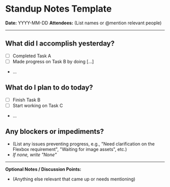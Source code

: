 # Standup Notes Template

**Date:** YYYY-MM-DD 
**Attendees:** (List names or @mention relevant people)

---

## What did I accomplish yesterday?

* [ ] Completed Task A
* [ ] Made progress on Task B by doing [...]
* ...

## What do I plan to do today?

* [ ] Finish Task B
* [ ] Start working on Task C
* ...

## Any blockers or impediments?

* (List any issues preventing progress, e.g., "Need clarification on the Flexbox requirement", "Waiting for image assets", etc.)
* *If none, write "None"*

---

**Optional Notes / Discussion Points:**

* (Anything else relevant that came up or needs mentioning)